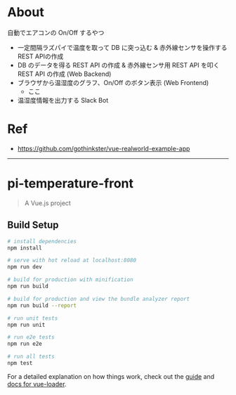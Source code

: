 # About

自動でエアコンの On/Off するやつ

* 一定間隔ラズパイで温度を取って DB に突っ込む & 赤外線センサを操作するREST APIの作成
* DB のデータを得る REST API の作成 & 赤外線センサ用 REST API を叩く REST API の作成 (Web Backend)
* ブラウザから温湿度のグラフ、On/Off のボタン表示 (Web Frontend)
    * ここ
* 温湿度情報を出力する Slack Bot

# Ref

* https://github.com/gothinkster/vue-realworld-example-app

---

# pi-temperature-front

> A Vue.js project

## Build Setup

``` bash
# install dependencies
npm install

# serve with hot reload at localhost:8080
npm run dev

# build for production with minification
npm run build

# build for production and view the bundle analyzer report
npm run build --report

# run unit tests
npm run unit

# run e2e tests
npm run e2e

# run all tests
npm test
```

For a detailed explanation on how things work, check out the [guide](http://vuejs-templates.github.io/webpack/) and [docs for vue-loader](http://vuejs.github.io/vue-loader).

